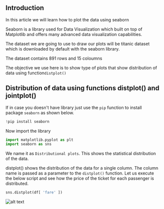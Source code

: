 ## Introduction

In this article we will learn how to plot the data using seaborn

Seaborn is a library used for Data Visualization which built on top of Matplotlib and offers many advanced data visualization capabilities.

The dataset we are going to use to draw our plots will be titanic dataset which is downloaded by default with the seaborn library.

The dataset contains  891 rows and 15 coloumns 

The objective we use here is to show type of plots that show distribution of data using function`distplot()`

## Distribution of data using functions distplot() and jointplot()

If in case you doesn't have library just use the `pip` function to install package `seaborn` as shown below.

```python
!pip install seaborn 
```
Now import the library

```python
import matplotlib.pyplot as plt
import seaborn as sns
```
We name it as `Distributional plots`. This shows the statistical distribution of the data. 

distplot() shows the distribution of the data for a single column. The column name is passed as a parameter to the `distplot()` function.
Let us execute the below script and see how the price of the ticket for each passenger is distributed. 

```python
sns.distplot(df[ 'fare' ])
```

![alt text](https://drive.google.com/drive/u/1/search?q=type:image)

